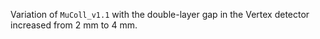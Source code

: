 Variation of `MuColl_v1.1` with the double-layer gap in the Vertex detector increased from 2 mm to 4 mm.
